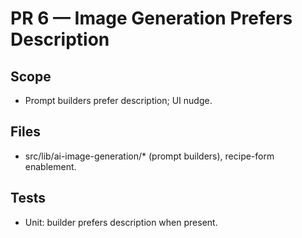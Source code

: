 # PR 6 — Image Generation Prefers Description

## Scope

- Prompt builders prefer description; UI nudge.

## Files

- src/lib/ai-image-generation/\* (prompt builders), recipe-form enablement.

## Tests

- Unit: builder prefers description when present.
